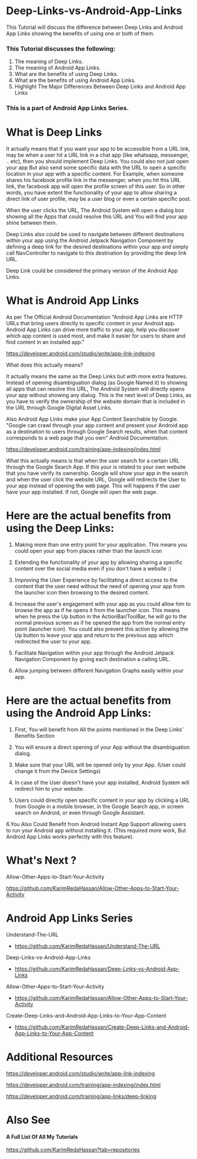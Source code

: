 # Deep-Links-vs-Android-App-Links
This Tutorial will discuss the difference between Deep Links and Android App Links showing the benefits of using one or both of them. 

### This Tutorial discusses the following:
1. The meaning of Deep Links.
2. The meaning of Android App Links.
3. What are the benefits of using Deep Links.
4. What are the benefits of using Android App Links.
5. Highlight The Major Differences Between Deep Links and Android App Links

### This is a part of Android App Links Series.

# What is Deep Links
It actually means that if you want your app to be accessible from a URL link, may be when a user hit a URL link in a chat app (like whatsapp, messenger, .. etc), then you should implement Deep Links. You could also not just open your app But also send some specific data with the URL to open a specific location in your app with a specific content. For Example, when someone shares his facebook profile link in the messenger, when you hit this URL link, the facebook app will open the profile screen of this user. So in other words, you have extent the functionality of your app to allow sharing a direct link of user profile, may be a user blog or even a certain specific post.

When the user clicks the URL, The Android System will open a dialog box showing all the Apps that could resolve this URL and You will find your app shine between them.

Deep Links also could be used to navigate between different destinations within your app using the Android Jetpack Navigation Component by defining a deep link for the desired destinations within your app and simply call NavController to navigate to this destination by providing the deep link URL.

Deep Link could be considered the primary version of the Android App Links.

# What is Android App Links
As per The Official Android Documentation "Android App Links are HTTP URLs that bring users directly to specific content in your Android app. Android App Links can drive more traffic to your app, help you discover which app content is used most, and make it easier for users to share and find content in an installed app."

https://developer.android.com/studio/write/app-link-indexing

What does this actually means? 

It actually means the same as the Deep Links but with more extra features. Instead of opening disambiguation dialog (as Google Named it) to showing all apps that can resolve this URL, The Android System will directly opens your app without showing any dialog. This is the next level of Deep Links, as you have to verify the ownership of the website domain that is included in the URL through Google Digital Asset Links.

Also Android App Links make your App Content Searchable by Google. "Google can crawl through your app content and present your Android app as a destination to users through Google Search results, when that content corresponds to a web page that you own" Android Documentation.

https://developer.android.com/training/app-indexing/index.html

What this actually means is that when the user search for a certain URL through the Google Search App. If this your is related to your own website that you have verify its ownership. Google will show your app in the search and when the user click the website URL, Google will redirects the User to your app instead of opening the web page. This will happens if the user have your app installed. If not, Google will open the web page.

# Here are the actual benefits from using the Deep Links:
1. Making more than one entry point for your application.
This means you could open your app from places rather than the launch icon

2. Extending the functionality of your app by allowing sharing a specific content over the social media even if you don't have a website :)

3. Improving the User Experience by facilitating a direct access to the content that the user need without the need of opening your app from the launcher icon then browsing to the desired content.

4. Increase the user's engagement with your app as you could allow him to browse the app as if he opens it from the launcher icon.
This means when he press the Up button in the ActionBar/ToolBar, he will go to the normal previous screen as if he opened the app from the normal entry point (launcher icon). You could also prevent this action by allowing the Up button to leave your app and return to the previous app which redirected the user to your app.

5. Facilitate Navigation within your app through the Android Jetpack Navigation Component by giving each destination a calling URL.

5. Allow jumping between different Navigation Graphs easily within your app.

# Here are the actual benefits from using the Android App Links:
1. First, You will benefit from All the points mentioned in the Deep Links' Benefits Section

2. You will ensure a direct opening of your App without the disambiguation dialog.

3. Make sure that your URL will be opened only by your App. (User could change it from the Device Settings)

4. In case of the User doesn't have your app installed, Android System will redirect him to your website.

5. Users could directly open specific content in your app by clicking a URL from Google in a mobile browser, in the Google Search app, in screen search on Android, or even through Google Assistant.

6.You Also Could Benefit from Android Instant App Support allowing users to run your Android app without installing it. (This required more work, But Android App Links works perfectly with this feature).


# What's Next ?

Allow-Other-Apps-to-Start-Your-Activity

https://github.com/KarimRedaHassan/Allow-Other-Apps-to-Start-Your-Activity

# Android App Links Series

Understand-The-URL
- https://github.com/KarimRedaHassan/Understand-The-URL

Deep-Links-vs-Android-App-Links
- https://github.com/KarimRedaHassan/Deep-Links-vs-Android-App-Links

Allow-Other-Apps-to-Start-Your-Activity
- https://github.com/KarimRedaHassan/Allow-Other-Apps-to-Start-Your-Activity

Create-Deep-Links-and-Android-App-Links-to-Your-App-Content
- https://github.com/KarimRedaHassan/Create-Deep-Links-and-Android-App-Links-to-Your-App-Content

# Additional Resources

https://developer.android.com/studio/write/app-link-indexing

https://developer.android.com/training/app-indexing/index.html

https://developer.android.com/training/app-links/deep-linking

# Also See

#### A Full List Of All My Tutorials

https://github.com/KarimRedaHassan?tab=repositories

